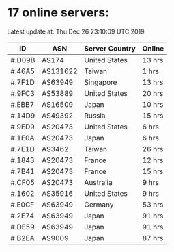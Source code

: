 # 17 online servers:

Latest update at: Thu Dec 26 23:10:09 UTC 2019

| ID | ASN | Server Country | Online |
| -- | --- | -------------- | ------ |
| #.D09B | AS174 | United States | 13 hrs |
| #.46A5 | AS131622 | Taiwan | 1 hrs |
| #.7F1D | AS63949 | Singapore | 13 hrs |
| #.9FC3 | AS53889 | United States | 20 hrs |
| #.EBB7 | AS16509 | Japan | 10 hrs |
| #.14D9 | AS49392 | Russia | 15 hrs |
| #.9ED9 | AS20473 | United States | 6 hrs |
| #.1E0A | AS20473 | Japan | 6 hrs |
| #.7E1D | AS3462 | Taiwan | 26 hrs |
| #.1843 | AS20473 | France | 12 hrs |
| #.7B41 | AS20473 | France | 15 hrs |
| #.CF05 | AS20473 | Australia | 9 hrs |
| #.1602 | AS35916 | United States | 9 hrs |
| #.E0CF | AS63949 | Germany | 53 hrs |
| #.2E74 | AS63949 | Japan | 91 hrs |
| #.DE59 | AS63949 | Japan | 91 hrs |
| #.B2EA | AS9009 | Japan | 87 hrs |

